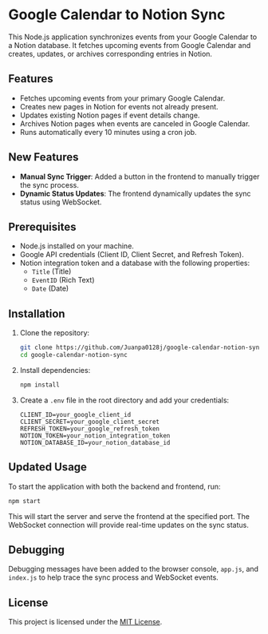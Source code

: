 # Google Calendar to Notion Sync

This Node.js application synchronizes events from your Google Calendar to a Notion database. It fetches upcoming events from Google Calendar and creates, updates, or archives corresponding entries in Notion.

## Features

- Fetches upcoming events from your primary Google Calendar.
- Creates new pages in Notion for events not already present.
- Updates existing Notion pages if event details change.
- Archives Notion pages when events are canceled in Google Calendar.
- Runs automatically every 10 minutes using a cron job.

## New Features

- **Manual Sync Trigger**: Added a button in the frontend to manually trigger the sync process.
- **Dynamic Status Updates**: The frontend dynamically updates the sync status using WebSocket.

## Prerequisites

- Node.js installed on your machine.
- Google API credentials (Client ID, Client Secret, and Refresh Token).
- Notion integration token and a database with the following properties:
  - `Title` (Title)
  - `EventID` (Rich Text)
  - `Date` (Date)

## Installation

1. Clone the repository:

   ```bash
   git clone https://github.com/Juanpa0128j/google-calendar-notion-sync.git
   cd google-calendar-notion-sync
   ```


2. Install dependencies:

   ```bash
   npm install
   ```


3. Create a `.env` file in the root directory and add your credentials:

   ```env
   CLIENT_ID=your_google_client_id
   CLIENT_SECRET=your_google_client_secret
   REFRESH_TOKEN=your_google_refresh_token
   NOTION_TOKEN=your_notion_integration_token
   NOTION_DATABASE_ID=your_notion_database_id
   ```


## Updated Usage

To start the application with both the backend and frontend, run:

```bash
npm start
```

This will start the server and serve the frontend at the specified port. The WebSocket connection will provide real-time updates on the sync status.

## Debugging

Debugging messages have been added to the browser console, `app.js`, and `index.js` to help trace the sync process and WebSocket events.

## License

This project is licensed under the [MIT License](LICENSE).